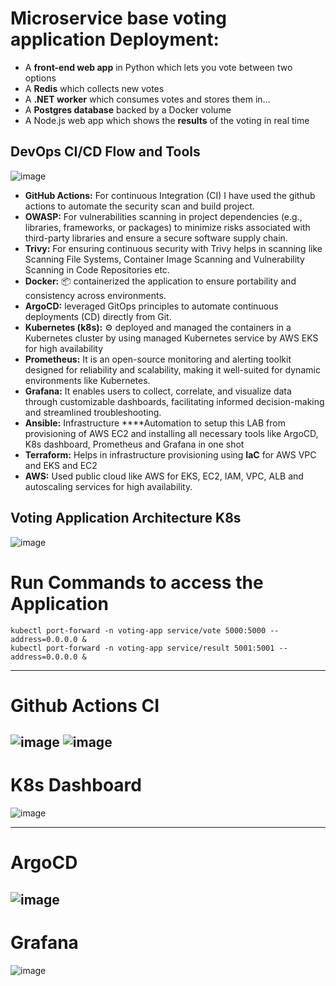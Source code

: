# Microservice base voting application Deployment:
- A **front-end web app** in Python which lets you vote between two options
- A **Redis** which collects new votes
- A **.NET worker** which consumes votes and stores them in…
- A **Postgres database** backed by a Docker volume
- A Node.js web app which shows the **results** of the voting in real time

## DevOps CI/CD Flow and Tools
![image](https://github.com/user-attachments/assets/edaf5944-e0d2-4e53-b157-af06f3e57fb0)
- **GitHub Actions:** For continuous Integration (CI) I have used the github actions to automate the security scan and build project.
- **OWASP:** For vulnerabilities scanning in project dependencies (e.g., libraries, frameworks, or packages) to minimize risks associated with third-party libraries and ensure a secure software supply chain.
- **Trivy:** For ensuring continuous security with Trivy helps in scanning like Scanning File Systems, Container Image Scanning and Vulnerability Scanning in Code Repositories etc.
- **Docker:** 📦 containerized the application to ensure portability and consistency across environments.
- **ArgoCD:** leveraged GitOps principles to automate continuous deployments (CD) directly from Git.
- **Kubernetes (k8s):** ⚙️ deployed and managed the containers in a Kubernetes cluster by using managed Kubernetes service by AWS EKS for high availability
- **Prometheus:** It is an open-source monitoring and alerting toolkit designed for reliability and scalability, making it well-suited for dynamic environments like Kubernetes.
- **Grafana:** It enables users to collect, correlate, and visualize data through customizable dashboards, facilitating informed decision-making and streamlined troubleshooting.
- **Ansible:** Infrastructure ****Automation to setup this LAB from provisioning of AWS EC2 and installing all necessary tools like ArgoCD, K8s dashboard, Prometheus and Grafana in one shot
- **Terraform:** Helps in infrastructure provisioning using **IaC** for AWS VPC and EKS and EC2
- **AWS:** Used public cloud like AWS for EKS, EC2, IAM, VPC, ALB and autoscaling services for high availability.

## Voting Application Architecture K8s
![image](https://github.com/user-attachments/assets/f61d7249-d56c-4cbf-91a5-760114dd0452)


# Run Commands to access the Application
```
kubectl port-forward -n voting-app service/vote 5000:5000 --address=0.0.0.0 &
kubectl port-forward -n voting-app service/result 5001:5001 --address=0.0.0.0 &
```
---
# Github Actions CI
![image](https://github.com/user-attachments/assets/3e4633ad-c90e-49c8-ab7d-dc8dd76f9164)
![image](https://github.com/user-attachments/assets/3f6a12bc-903f-4648-8f97-e08b9b5ac8df)
---
# K8s Dashboard
![image](https://github.com/user-attachments/assets/bac8960e-fc77-4cc4-a850-910dd0783c19)


---
# ArgoCD
![image](https://github.com/user-attachments/assets/66e48984-1894-4726-b96a-2f76fccd812e)
---
# Grafana
![image](https://github.com/user-attachments/assets/de743eea-ed16-4e03-9b28-f13194384d7e)



